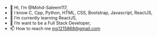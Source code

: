 - 👋 Hi, I’m @Mohd-Saleem117,
- 💞️ I know C, Cpp, Python, HTML, CSS, Bootstrap, Javascript, ReactJS,
- 🌱 I’m currently learning ReactJS,
- 👀 I’m want to be a Full Stack Developer,
- 📫 How to reach me ms1215868@gmail.com

<!---
Mohd-Saleem117/Mohd-Saleem117 is a ✨ special ✨ repository because its `README.md` (this file) appears on your GitHub profile.
You can click the Preview link to take a look at your changes.
--->
